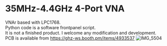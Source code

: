 # 35MHz-4.4GHz 4-Port VNA
VNAr based with LPC1768.<br>
Python code is a software frontpanel script.<br>
It is not a finished product. I welcome any modification and development.
PCB is available from https://ghz-ws.booth.pm/items/4933537
![IMG_5504](https://github.com/ghz-ws/LPC1768-VNA/assets/52226620/6d33d653-9c55-4ce3-9f47-24c93e66506e)
